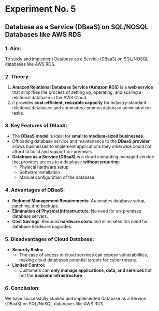 
# **Experiment No. 5**  
## **Database as a Service (DBaaS) on SQL/NOSQL Databases like AWS RDS**  

### **1. Aim:**  
To study and implement Database as a Service (DBaaS) on SQL/NOSQL databases like AWS RDS.  

### **2. Theory:**  
1. **Amazon Relational Database Service (Amazon RDS)** is a **web service** that simplifies the process of setting up, operating, and scaling a relational database in the AWS Cloud.  
2. It provides **cost-efficient, resizable capacity** for industry-standard relational databases and automates common database administration tasks.  

### **3. Key Features of DBaaS:**  
- The **DBaaS model** is ideal for **small to medium-sized businesses**.  
- Offloading database service and maintenance to the **DBaaS provider** allows businesses to implement applications they otherwise could not afford to build and support on-premises.  
- **Database as a Service (DBaaS)** is a cloud computing managed service that provides access to a database **without requiring**:  
  - Physical hardware setup  
  - Software installation  
  - Manual configuration of the database  

### **4. Advantages of DBaaS:**  
- **Reduced Management Requirements**: Automates database setup, patching, and backups.  
- **Elimination of Physical Infrastructure**: No need for on-premises database servers.  
- **Cost Savings**: Reduces **hardware costs** and eliminates the need for database hardware upgrades.  

### **5. Disadvantages of Cloud Database:**  
- **Security Risks:**  
  - The ease of access to cloud services can expose vulnerabilities, making cloud databases potential targets for cyber threats.  
- **Limited Control:**  
  - Customers can **only manage applications, data, and services** but not the **backend infrastructure**.  

### **6. Conclusion:**  
We have successfully studied and implemented Database as a Service (DBaaS) on SQL/NoSQL databases like AWS RDS.  


